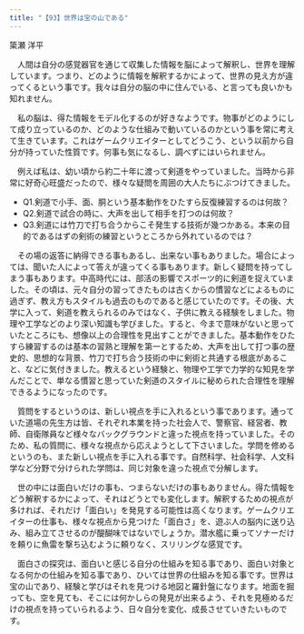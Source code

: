 ```yaml
---
title: "【93】世界は宝の山である"
---
```



簗瀬 洋平


　人間は自分の感覚器官を通じて収集した情報を脳によって解釈し、世界を理解しています。つまり、どのように情報を解釈するかによって、世界の見え方が違ってくるという事です。我々は自分の脳の中に住んでいる、と言っても良いかも知れません。

　私の脳は、得た情報をモデル化するのが好きなようです。物事がどのようにして成り立っているのか、どのような仕組みで動いているのかという事を常に考えて生きています。これはゲームクリエイターとしてどうこう、という以前から自分が持っていた性質です。何事も気になるし、調べずにはいられません。

　例えば私は、幼い頃から約二十年に渡って剣道をやっていました。当時から非常に好奇心旺盛だったので、様々な疑問を周囲の大人たちにぶつけてきました。

  - Q1.剣道で小手、面、胴という基本動作をひたすら反復練習するのは何故？
  - Q2.剣道で試合の時に、大声を出して相手を打つのは何故？
  - Q3.剣道には竹刀で打ち合うからこそ発生する技術が幾つかある。本来の目的であるはずの剣術の練習というところから外れているのでは？

　その場の返答に納得できる事もあるし、出来ない事もありました。場合によっては、聞いた人によって答えが違ってくる事もあります。新しく疑問を持ってしまう事もあります。中高時代には、部活の影響でスポーツ的に剣道を捉えていました。その頃は、元々自分の習ってきたものは古くからの慣習などによるものに過ぎず、教え方もスタイルも過去のものであると感じていたのです。その後、大学に入って、剣道を教えられるのみではなく、子供に教える経験をしました。物理や工学などのより深い知識も学びました。すると、今まで意味がないと思っていたところにも、想像以上の合理性を見出すことができました。基本動作をひたすら練習するのは基本の習熟と理解を第一とするため、大声を出して打つ事の歴史的、思想的な背景、竹刀で打ち合う技術の中に剣術と共通する根底があること、などに気付きました。教えるという経験と、物理や工学で力学的な知見を学んだことで、単なる慣習と思っていた剣道のスタイルに秘められた合理性を理解できるようになったのです。

　質問をするというのは、新しい視点を手に入れるという事であります。通っていた道場の先生方は皆、それぞれ本業を持った社会人で、警察官、経営者、教師、自衛隊員など様々なバックグラウンドと違った視点を持っていました。そのため、私の質問に、様々な視点から応えようとして下さいました。学問を修めるというのも、また新しい視点を手に入れる事です。自然科学、社会科学、人文科学など分野で分けられた学問は、同じ対象を違った視点で分解します。

　世の中には面白いだけの事も、つまらないだけの事もありません。得た情報をどう解釈するかによって、それはどうとでも変化します。解釈するための視点が多ければ、それだけ「面白い」を発見する可能性は高くなります。ゲームクリエイターの仕事も、様々な視点から見つけた「面白さ」を、遊ぶ人の脳内に送り込み、組み立てさせるのが醍醐味ではないでしょうか。潜水艦に乗ってソナーだけを頼りに魚雷を撃ち込むように頼りなく、スリリングな感覚です。

　面白さの探究は、面白いと感じる自分の仕組みを知る事であり、面白い対象となる何かの仕組みを知る事であり、ひいては世界の仕組みを知る事です。世界は宝の山であり、経験と学びはそれを見つける地図と羅針盤になります。地面を掘っても、空を見ても、そこには何かしらの発見が出来るよう、それを見極めるだけの視点を持っていられるよう、日々自分を変化、成長させていきたいものです。
